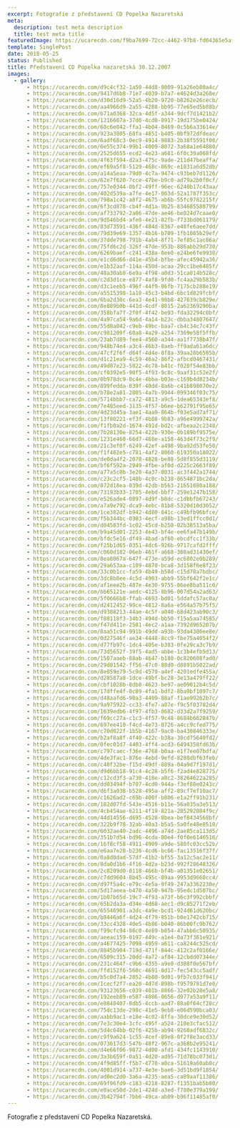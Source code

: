 ```yaml
---
excerpt: Fotografie z představení CD Popelka Nazaretská
meta:
  description: test meta description
  title: test meta title
featuredImage: https://ucarecdn.com/f9ba7699-72cc-4462-97b8-fd04365e5af4/-/crop/2072x1768/0,0/-/preview/
template: SinglePost
date: 2018-05-25
status: Published
title: Představení CD Popelka nazaretská 30.12.2007
images:
  - gallery:
      - https://ucarecdn.com/d9c4cf32-1a50-44d8-8009-91a26eb80a4c/
      - https://ucarecdn.com/9417d6b8-71e7-4039-b7a7-e4624d3a268e/
      - https://ucarecdn.com/d30d16d9-52a5-4b20-9720-b8262e26cecb/
      - https://ucarecdn.com/aa4966d9-2a55-4288-bb95-77e65ed5b88b/
      - https://ucarecdn.com/b71a0368-32ca-4d5f-a344-9dcf7d1421b2/
      - https://ucarecdn.com/1216607a-37d6-4cd0-8917-19d175be0424/
      - https://ucarecdn.com/68c6e842-ffa1-4b04-8469-0c5b6a33614e/
      - https://ucarecdn.com/923a3805-68fa-4851-b405-0bf972dfdeac/
      - https://ucarecdn.com/6adf68c3-0ec9-4914-9883-2b38f5591f00/
      - https://ucarecdn.com/6e55c374-99b1-4009-8072-3a68a1e64880/
      - https://ucarecdn.com/2525d655-ecd2-4e23-a681-6f0c39a068fd/
      - https://ucarecdn.com/4f63f594-d2a3-475c-9ade-211d47beaffa/
      - https://ucarecdn.com/ef69a5f8-5129-468c-869c-e1831a6d52db/
      - https://ucarecdn.com/a14a5eaa-79d0-4c7a-9474-c93beb7d1126/
      - https://ucarecdn.com/62e7f620-7cce-47be-b9c0-ad79a2b0f0cf/
      - https://ucarecdn.com/757e0344-0bf2-49ff-96ec-6240b17c43aa/
      - https://ucarecdn.com/402d539a-a7fe-4e17-863d-52a1787f353c/
      - https://ucarecdn.com/798a1c42-a8f2-4675-ab6b-55fc9782215f/
      - https://ucarecdn.com/6f3cd878-cb4f-4d1a-9b25-834685588799/
      - https://ucarecdn.com/af733792-2a06-47de-ae46-be024d7caae0/
      - https://ucarecdn.com/9d546bd4-afe0-4e21-82fb-f733bd061179/
      - https://ucarecdn.com/83d73591-436f-484d-8367-e48fe6aee7dd/
      - https://ucarecdn.com/79d39e69-1357-4b16-b709-1fb1085b29ef/
      - https://ucarecdn.com/37dde798-791b-4ab4-8f71-7ef85c1ac86a/
      - https://ucarecdn.com/75fd6c2d-326f-47de-953b-886abb29d730/
      - https://ucarecdn.com/6269baef-c241-438a-8ee0-e24be6fe9938/
      - https://ucarecdn.com/e1cd6d66-d41e-45b4-bfbe-afec45942a36/
      - https://ucarecdn.com/e1b32aaf-114a-450d-acaa-29cc1be6485f/
      - https://ucarecdn.com/48a30ab8-6e9a-4f98-a0d3-51ca014b528c/
      - https://ucarecdn.com/c2d3d1ce-e877-4af8-9fd0-fc4aa29b583b/
      - https://ucarecdn.com/d3c1eeb5-496f-44f9-86fb-7175cb288e19/
      - https://ucarecdn.com/a5515398-1a10-45c3-b4bd-6bc1d829fcbf/
      - https://ucarecdn.com/6ba2d30c-6ea3-4e41-98b8-427639cb829e/
      - https://ucarecdn.com/8e889b0b-441d-4cdf-8015-2a62369290ba/
      - https://ucarecdn.com/358bfa7f-2f0f-4f42-be93-fda32294c0bf/
      - https://ucarecdn.com/4a97ca54-9a6d-4a14-b23c-dbba34807647/
      - https://ucarecdn.com/55d8a042-c9eb-49bc-baa7-cb4c34c7c43f/
      - https://ucarecdn.com/c981209f-60a8-4a29-a254-7369e58f5ffb/
      - https://ucarecdn.com/23ab7d89-fee4-4560-a344-aa1f7738b47f/
      - https://ucarecdn.com/948b74e4-a3c4-46b3-8aeb-ff9ada61a6dc/
      - https://ucarecdn.com/47cf2f6f-d64f-4d4e-8f8a-39aa28b6585b/
      - https://ucarecdn.com/d1c21ea9-4c59-46a2-86f2-afbcd0467431/
      - https://ucarecdn.com/49d87e23-5022-4c78-b41c-f020f54e83bb/
      - https://ucarecdn.com/cf0392e5-90f5-4f93-9c8c-9aaf31c52e2f/
      - https://ucarecdn.com/0b978dc9-0c4e-4bba-b03e-c169b4d8234b/
      - https://ucarecdn.com/899fedda-839f-48dd-8a6b-c41b898070e2/
      - https://ucarecdn.com/b78e2a81-2805-4a7b-9944-099346f03c75/
      - https://ucarecdn.com/5714bbb7-ca72-4813-a9c5-1dea65343ef8/
      - https://ucarecdn.com/7e485eed-3135-4f57-b6ee-b62791f95e65/
      - https://ucarecdn.com/4d23d45a-3ae1-4aa9-864b-f03e5ad7af71/
      - https://ucarecdn.com/13f80221-ef3f-4b88-9b83-a96e4999742a/
      - https://ucarecdn.com/f1fb0a2d-1674-491d-bd2c-afbeaa2c2348/
      - https://ucarecdn.com/7b28130e-8254-422b-930e-0b189bf9575e/
      - https://ucarecdn.com/1231e460-66d7-468e-a158-463d4f73c2f9/
      - https://ucarecdn.com/21c3ef0f-6249-42ef-a498-9ba92d53fe50/
      - https://ucarecdn.com/f1f482e5-c781-4af2-8060-619350a18022/
      - https://ucarecdn.com/de0da4f2-2078-4828-be88-5d8f855d3119/
      - https://ucarecdn.com/bf6f592a-2949-4fbe-af0d-d225c2663f89/
      - https://ucarecdn.com/a77a5c8b-3e20-4a37-8031-ac3f442a1744/
      - https://ucarecdn.com/c23c2cf5-140b-4c8c-b238-8654871bc2da/
      - https://ucarecdn.com/072d18ea-039d-42db-b563-21651080a188/
      - https://ucarecdn.com/73193b33-1705-4ebd-bbf7-259e1247b158/
      - https://ucarecdn.com/e526ade4-0897-4d9f-b8dc-c1dbbfb67243/
      - https://ucarecdn.com/a7a9e792-dca9-4ebc-81b8-5320d10d3052/
      - https://ucarecdn.com/1ce382df-b942-4d80-841c-c49bfb96bfce/
      - https://ucarecdn.com/f5b344bc-0303-4ecf-a98b-13ed1ffcc0d1/
      - https://ucarecdn.com/d04583fd-1c02-45cd-b250-02b38513a5ba/
      - https://ucarecdn.com/b9a45d01-2253-4e43-bf4e-ee6fa47b149b/
      - https://ucarecdn.com/bfdc5e16-df49-4bad-af60-ebcdfcc1f33b/
      - https://ucarecdn.com/f25b1d65-0351-4dc6-926b-9717cafd2fff/
      - https://ucarecdn.com/c060d182-06eb-461f-a668-368ad31430ef/
      - https://ucarecdn.com/8ea8067a-647f-473e-a59d-ec6802e0b289/
      - https://ucarecdn.com/29a653aa-c109-4870-bca8-3d158f6e8f23/
      - https://ucarecdn.com/33c0b1cc-fa59-4b49-b58d-c15d78a7bdbc/
      - https://ucarecdn.com/3dc8b8ee-4c5d-4903-abb9-55bf642f2e1c/
      - https://ucarecdn.com/af1eee2b-487e-4e30-9755-86ee8ba511c6/
      - https://ucarecdn.com/bb65121e-aedc-4125-8b96-007d54a2ad63/
      - https://ucarecdn.com/5f0666b8-ffab-4693-bd01-5ddafc57ac0a/
      - https://ucarecdn.com/d2412452-99ce-4812-8a6a-e564a57b75f5/
      - https://ucarecdn.com/d9388213-44ae-4c5f-a040-68d423ab90c3/
      - https://ucarecdn.com/f88118f3-34b3-494d-bb50-f15a5aa74585/
      - https://ucarecdn.com/f47d411e-2581-4ec2-a1aa-7392d965207b/
      - https://ucarecdn.com/8aa51c94-991b-49dd-a93b-93da4386ee8e/
      - https://ucarecdn.com/0d27546f-ae34-4448-8cc9-fbe75a4054f2/
      - https://ucarecdn.com/d77fb97c-1dc4-405e-b383-0fe29ca3c7b9/
      - https://ucarecdn.com/73d5652f-39f5-4ad5-abbe-1c3b4efb5d13/
      - https://ucarecdn.com/1507aaeb-88ab-4647-b180-0c820608fad0/
      - https://ucarecdn.com/29d81542-ff56-47c0-88d0-d8891b5022ad/
      - https://ucarecdn.com/8e059e79-5c9d-4579-a4ef-4201edfe455a/
      - https://ucarecdn.com/d28587a8-1dce-49bf-bc28-3e13a479ff22/
      - https://ucarecdn.com/cbf1028b-8db8-4623-be97-ae09012b4c5d/
      - https://ucarecdn.com/17dffe4f-0c89-4fa1-bdf2-8ba9bf1097c7/
      - https://ucarecdn.com/d48aafd6-90a3-4409-88af-f1ae99262b7c/
      - https://ucarecdn.com/9a975922-cc33-4fe7-a87e-f9c5f03782d4/
      - https://ucarecdn.com/1639edb6-4f97-4fb3-8682-d33d2a7f9259/
      - https://ucarecdn.com/f69cc27a-c1c3-4f57-9c48-8684b662847b/
      - https://ucarecdn.com/697ee410-f4cd-4e73-8726-a4cc9cfed775/
      - https://ucarecdn.com/c70d022f-1b5b-4167-9ac0-ba430846333e/
      - https://ucarecdn.com/b2af8a8f-4f40-422c-b38a-30cd75640fd2/
      - https://ucarecdn.com/0fec01d7-4403-4ff4-acd3-6494358fd63b/
      - https://ucarecdn.com/c797caec-f36e-4768-b0aa-e1f7ee07bdfa/
      - https://ucarecdn.com/4de3fac1-876e-4ebd-9efd-8288dbf63feb/
      - https://ucarecdn.com/c40f32be-f15d-49df-889a-04a9d7f197d1/
      - https://ucarecdn.com/d9d6bb18-91c4-4c28-b5f6-f2ad4e828775/
      - https://ucarecdn.com/c12cd3f3-a730-418e-a8c2-38264622a285/
      - https://ucarecdn.com/dd03494f-b707-4cd0-944a-f3ef88e0243c/
      - https://ucarecdn.com/d6f3a038-b528-495a-aff2-89cf7ef10ac7/
      - https://ucarecdn.com/c1626ad2-c69b-400f-b806-e1a2ff91b231/
      - https://ucarecdn.com/182d07fd-543e-4516-b11e-56a035a3e513/
      - https://ucarecdn.com/4cb454ae-6211-4f19-821a-205292084f9c/
      - https://ucarecdn.com/44d14556-d695-4528-8bea-bef8434568bf/
      - https://ucarecdn.com/322b9f78-32ab-40a3-b5a5-5a0fe48e8510/
      - https://ucarecdn.com/6032ae40-2adc-4496-a74d-2ae85ca113d5/
      - https://ucarecdn.com/351b7d54-bd96-4cda-80e4-f0f0e6146516/
      - https://ucarecdn.com/16f8cf58-4911-4909-a9de-580fc03cc52b/
      - https://ucarecdn.com/e6aa7e28-b236-4cd6-bc66-fac13516f37f/
      - https://ucarecdn.com/0a8d0dad-57df-41b2-bf55-3a12c5ac2e11/
      - https://ucarecdn.com/8da0d1b6-4f16-4d2a-b23d-992f28648326/
      - https://ucarecdn.com/2c8209d0-0118-466b-bf4b-a01351e02651/
      - https://ucarecdn.com/c7dd9604-8b45-495c-89aa-9953d9660cc4/
      - https://ucarecdn.com/d97f5a4c-e79c-4e5a-9f49-247a3362230e/
      - https://ucarecdn.com/5d17aeea-b470-4a50-947b-95edc1d507bc/
      - https://ucarecdn.com/1b07b65d-19c7-4f93-a73f-b6c3f992cbbf/
      - https://ucarecdn.com/65b2da3a-d34e-4d68-aec1-d9c85271f2eb/
      - https://ucarecdn.com/65546901-a3dc-4a9e-bcd1-924d61d620bc/
      - https://ucarecdn.com/b8446a6f-4d24-4f79-851b-b0e1742cb715/
      - https://ucarecdn.com/33cc4328-40e5-4b86-b040-86b00fc9b762/
      - https://ucarecdn.com/f99cfc94-86c0-4e89-b854-47abb6c50935/
      - https://ucarecdn.com/aeeac159-0197-449c-a1e4-0a73f361e921/
      - https://ucarecdn.com/a4677425-7098-4959-a611-ca8244c525cd/
      - https://ucarecdn.com/8845b904-719d-471f-844c-412c2af0166e/
      - https://ucarecdn.com/6509c315-20dd-4a72-af84-12cbdd07344e/
      - https://ucarecdn.com/231c464f-c9b6-4355-a9e0-d308f0e567bf/
      - https://ucarecdn.com/ffd152f6-560c-4691-8d17-fec543cc5adf/
      - https://ucarecdn.com/b5c0d7a4-2052-4b80-9d01-9fb7c033f941/
      - https://ucarecdn.com/1cecf2f7-ea20-4d7d-898b-f9579781d7e0/
      - https://ucarecdn.com/93123656-c039-401b-8866-32e02b28e5a8/
      - https://ucarecdn.com/192eeb89-e587-4086-8656-d977a53a9f11/
      - https://ucarecdn.com/e0848407-8db5-4ccb-aad7-80a0f64cf28c/
      - https://ucarecdn.com/75dc13de-298c-41e5-9eb8-e06d590bca03/
      - https://ucarecdn.com/aabb9ac1-e18e-4c02-8ffa-30dce9e30d52/
      - https://ucarecdn.com/7e3c30e4-3cfc-495f-a524-210e3cfac512/
      - https://ucarecdn.com/5d4c64bb-02f6-425b-ab94-9260adf6832c/
      - https://ucarecdn.com/c9f9a624-1c55-4cef-89e8-0f2f8e3acd33/
      - https://ucarecdn.com/073617d3-547b-48f2-967c-a368b2e95241/
      - https://ucarecdn.com/d4e66f06-9872-4d00-afd1-434fc1143910/
      - https://ucarecdn.com/3a3b659f-0a51-4d20-ad95-71d78bc073d1/
      - https://ucarecdn.com/4f9d85ff-f5b7-4770-a0ca-51619a60ab8c/
      - https://ucarecdn.com/4001d914-a737-4e3e-bae6-3d51bd9f1854/
      - https://ucarecdn.com/ad0ec2d0-3a6a-4235-aea5-ca89aaf11386/
      - https://ucarecdn.com/69f96fd9-c183-4218-8287-f1351bab5b80/
      - https://ucarecdn.com/e0ace50d-2de1-424d-a3ed-f780e379a199/
      - https://ucarecdn.com/3b42794f-7bb6-49ca-ab09-b96f11485af0/
---
```

Fotografie z představení CD Popelka Nazaretská.